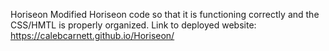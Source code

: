 Horiseon
Modified Horiseon code so that it is functioning correctly and the CSS/HMTL is properly organized.
Link to deployed website:  https://calebcarnett.github.io/Horiseon/